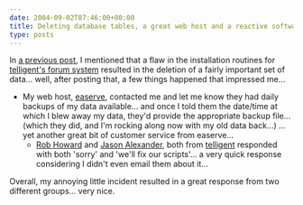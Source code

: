 ```yaml
---
date: 2004-09-02T07:46:00+00:00
title: Deleting database tables, a great web host and a reactive software vendor...
type: posts
---
```

In [a previous post](https://blogs.duncanmackenzie.net/duncanma/archive/2004/09/01/621.aspx), I mentioned that a flaw in the installation routines for [telligent's forum system](https://www.telligentsystems.com/Solutions/Forums) resulted in the deletion of a fairly important set of data... well, after posting that, a few things happened that impressed me...

  * My web host, [easerve](https://www.easerve.com/hosting/eris1109/aspnet.aspx), contacted me and let me know they had daily backups of my data available... and once I told them the date/time at which I blew away my data, they'd provide the appropriate backup file... (which they did, and I'm rocking along now with my old data back...) ... yet another great bit of customer service from easerve...
      * [Rob Howard](https://weblogs.asp.net/rhoward) and [Jason Alexander](https://weblogs.asp.net/jalexander/), both from [telligent](https://www.telligentsystems.com/) responded with both 'sorry' and 'we'll fix our scripts'... a very quick response considering I didn't even email them about it...

Overall, my annoying little incident resulted in a great response from two different groups... very nice.
